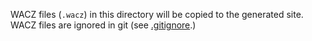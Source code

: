 WACZ files (`.wacz`) in this directory will be copied to the generated site. WACZ files are ignored in git (see [.gitignore](../.gitignore).)
